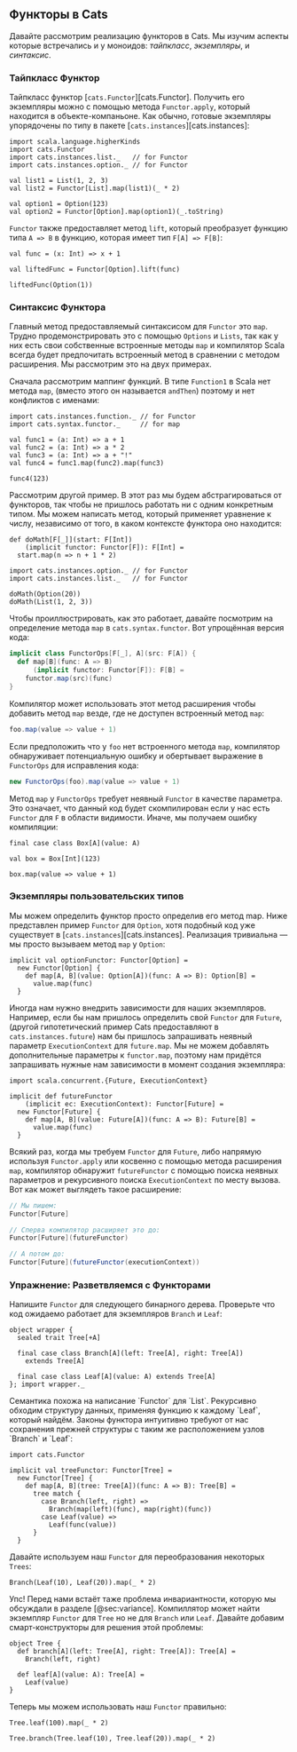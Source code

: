 ## Функторы в Cats

Давайте рассмотрим реализацию функторов в Cats.
Мы изучим аспекты которые встречались и у моноидов:
*тайпкласс*, *экземпляры*, и *синтаксис*.

### Тайпкласс Функтор

Тайпкласс функтор [`cats.Functor`][cats.Functor].
Получить его экземпляры можно с помощью метода `Functor.apply`,
который находится в объекте-компаньоне.
Как обычно, готовые экземпляры упорядочены по типу в пакете
[`cats.instances`][cats.instances]:

```tut:book:silent
import scala.language.higherKinds
import cats.Functor
import cats.instances.list._   // for Functor
import cats.instances.option._ // for Functor
```

```tut:book
val list1 = List(1, 2, 3)
val list2 = Functor[List].map(list1)(_ * 2)

val option1 = Option(123)
val option2 = Functor[Option].map(option1)(_.toString)
```

`Functor` также предоставляет метод `lift`,
который преобразует функцию типа `A => B`
в функцию, которая имеет тип `F[A] => F[B]`:

```tut:book
val func = (x: Int) => x + 1

val liftedFunc = Functor[Option].lift(func)

liftedFunc(Option(1))
```

### Синтаксис Функтора

Главный метод предоставляемый синтаксисом для `Functor` это `map`.
Трудно продемонстрировать это с помощью `Options` и `Lists`,
так как у них есть свои собственные встроенные методы `map`
и компилятор Scala всегда будет предпочитать
встроенный метод в сравнении с методом расширения.
Мы рассмотрим это на двух примерах.

Сначала рассмотрим маппинг функций.
В типе `Function1` в Scala нет метода `map`,
(вместо этого он называется `andThen`)
поэтому и нет конфликтов с именами:

```tut:book:silent
import cats.instances.function._ // for Functor
import cats.syntax.functor._     // for map
```

```tut:book:silent
val func1 = (a: Int) => a + 1
val func2 = (a: Int) => a * 2
val func3 = (a: Int) => a + "!"
val func4 = func1.map(func2).map(func3)
```

```tut:book
func4(123)
```

Рассмотрим другой пример.
В этот раз мы будем абстрагироваться от функторов,
так чтобы не пришлось работать ни с одним конкретным типом.
Мы можем написать метод, который применяет уравнение к числу,
независимо от того, в каком контексте функтора оно находится:

```tut:book:silent
def doMath[F[_]](start: F[Int])
    (implicit functor: Functor[F]): F[Int] =
  start.map(n => n + 1 * 2)

import cats.instances.option._ // for Functor
import cats.instances.list._   // for Functor
```

```tut:book
doMath(Option(20))
doMath(List(1, 2, 3))
```

Чтобы проиллюстрировать, как это работает,
давайте посмотрим на определение метода
`map` в `cats.syntax.functor`.
Вот упрощённая версия кода:

```scala
implicit class FunctorOps[F[_], A](src: F[A]) {
  def map[B](func: A => B)
      (implicit functor: Functor[F]): F[B] =
    functor.map(src)(func)
}
```

Компилятор может использовать этот метод расширения
чтобы добавить метод `map` везде, где не доступен встроенный метод `map`:

```scala
foo.map(value => value + 1)
```

Если предположить что у `foo` нет встроенного метода `map`,
компилятор обнаруживает потенциальную ошибку и
обертывает выражение в `FunctorOps` для исправления кода:

```scala
new FunctorOps(foo).map(value => value + 1)
```

Метод `map` у `FunctorOps` требует
неявный `Functor` в качестве параметра.
Это означает, что данный код будет скомпилирован
если у нас есть `Functor` для `F` в области видимости.
Иначе, мы получаем ошибку компиляции:

```tut:book:silent
final case class Box[A](value: A)

val box = Box[Int](123)
```

```tut:book:fail
box.map(value => value + 1)
```

### Экземпляры пользовательских типов

Мы можем определить функтор просто определив его метод map.
Ниже представлен пример `Functor` для `Option`,
хотя подобный код уже существует в [`cats.instances`][cats.instances].
Реализация тривиальна — мы просто вызываем метод `map` у `Option`:

```tut:book:silent
implicit val optionFunctor: Functor[Option] =
  new Functor[Option] {
    def map[A, B](value: Option[A])(func: A => B): Option[B] =
      value.map(func)
  }
```

Иногда нам нужно внедрить зависимости для наших экземпляров.
Например, если бы нам пришлось определить свой `Functor` для `Future`,
(другой гипотетический пример Cats предоставляют в `cats.instances.future`)
нам бы пришлось запрашивать неявный параметр `ExecutionContext` для `future.map`.
Мы не можем добавлять дополнительные параметры к `functor.map`,
поэтому нам придётся запрашивать нужные нам зависимости в момент создания экземпляра:

```tut:book:silent
import scala.concurrent.{Future, ExecutionContext}

implicit def futureFunctor
    (implicit ec: ExecutionContext): Functor[Future] =
  new Functor[Future] {
    def map[A, B](value: Future[A])(func: A => B): Future[B] =
      value.map(func)
  }
```

Всякий раз, когда мы требуем `Functor` для `Future`,
либо напрямую используя `Functor.apply`
или косвенно с помощью метода расширения `map`,
компилятор обнаружит `futureFunctor` с помощью поиска неявных параметров
и рекурсивного поиска `ExecutionContext` по месту вызова.
Вот как может выглядеть такое расширение:

```scala
// Мы пишем:
Functor[Future]

// Сперва компилятор расширяет это до:
Functor[Future](futureFunctor)

// А потом до:
Functor[Future](futureFunctor(executionContext))
```

### Упражнение: Разветвляемся с Функторами

Напишите `Functor` для следующего бинарного дерева.
Проверьте что код ожидаемо работает для экземпляров `Branch` и `Leaf`:

```tut:book:silent
object wrapper {
  sealed trait Tree[+A]

  final case class Branch[A](left: Tree[A], right: Tree[A])
    extends Tree[A]

  final case class Leaf[A](value: A) extends Tree[A]
}; import wrapper._
```

<div class="solution">
Семантика похожа на написание `Functor` для `List`.
Рекурсивно обходим структуру данных, применяя функцию к каждому `Leaf`, который найдём.
Законы функтора интуитивно требуют от нас сохранения прежней структуры 
с таким же расположением узлов `Branch` и `Leaf`:

```tut:book:silent
import cats.Functor

implicit val treeFunctor: Functor[Tree] =
  new Functor[Tree] {
    def map[A, B](tree: Tree[A])(func: A => B): Tree[B] =
      tree match {
        case Branch(left, right) =>
          Branch(map(left)(func), map(right)(func))
        case Leaf(value) =>
          Leaf(func(value))
      }
  }
```

Давайте используем наш `Functor` для переобразования некоторых `Trees`:

```tut:book:fail
Branch(Leaf(10), Leaf(20)).map(_ * 2)
```

Упс! Перед нами встаёт таже проблема инвариантности, которую мы обсуждали в разделе [@sec:variance].
Компиллятор может найти экземпляр `Functor` для `Tree` но не для `Branch` или `Leaf`.
Давайте добавим смарт-конструкторы для решения этой проблемы:

```tut:book:silent
object Tree {
  def branch[A](left: Tree[A], right: Tree[A]): Tree[A] =
    Branch(left, right)

  def leaf[A](value: A): Tree[A] =
    Leaf(value)
}
```

Теперь мы можем использовать наш `Functor` правильно:

```tut:book
Tree.leaf(100).map(_ * 2)

Tree.branch(Tree.leaf(10), Tree.leaf(20)).map(_ * 2)
```
</div>
